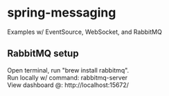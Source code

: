 # spring-messaging
Examples w/ EventSource, WebSocket, and RabbitMQ

## RabbitMQ setup  
Open terminal, run "brew install rabbitmq".  
Run locally w/ command: rabbitmq-server  
View dashboard @: http://localhost:15672/  
